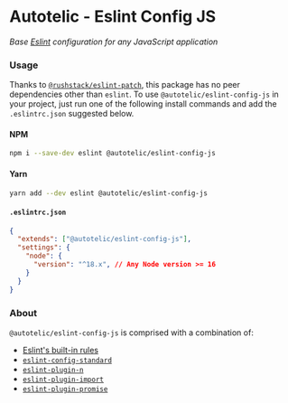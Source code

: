 # Autotelic - Eslint Config JS

*Base [Eslint](https://eslint.org/docs/latest/) configuration for any JavaScript application*

### Usage

Thanks to [`@rushstack/eslint-patch`](https://github.com/microsoft/rushstack/tree/main/eslint/eslint-patch#readme), this package has no peer dependencies other than `eslint`. To use `@autotelic/eslint-config-js` in your project, just run one of the following install commands and add the `.eslintrc.json` suggested below.

#### NPM

```sh
npm i --save-dev eslint @autotelic/eslint-config-js
```

#### Yarn

```sh
yarn add --dev eslint @autotelic/eslint-config-js
```

#### `.eslintrc.json`

```json
{
  "extends": ["@autotelic/eslint-config-js"],
  "settings": {
    "node": {
      "version": "^18.x", // Any Node version >= 16
    }
  }
}
```

### About

`@autotelic/eslint-config-js` is comprised with a combination of:

  - [Eslint's built-in rules](https://eslint.org/docs/latest/rules)
  - [`eslint-config-standard`](https://github.com/standard/eslint-config-standard/tree/master#readme)
  - [`eslint-plugin-n`](https://github.com/eslint-community/eslint-plugin-n#readme)
  - [`eslint-plugin-import`](https://github.com/import-js/eslint-plugin-import#readme)
  - [`eslint-plugin-promise`](https://github.com/eslint-community/eslint-plugin-promise#readme)
